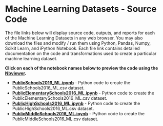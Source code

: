 # Machine Learning Datasets - Source Code
The file links below will display source code, outputs, and reports for each of the Machine Learning Datasets in any web browser.  You may also download the files and modify / run them using Python, Pandas, Numpy, Scikit Learn, and iPython Notebook.  Each file link contains detailed documentation on the code and transformations used to create a particular machine learning dataset.     

**Click on each of the notebook names below to preview the code using the [Nbviewer](nbviewer.jupyter.org).**

* [**PublicSchools2016_ML.ipynb**](http://nbviewer.jupyter.org/github/jakemdrew/EducationDataNC/blob/master/2016/Machine%20Learning%20Datasets/Source%20Code/PublicSchools2016_ML.ipynb) - Python code to create the PublicSchools2016_ML.csv dataset. 
* [**PublicElementarySchools2016_ML.ipynb**](http://nbviewer.jupyter.org/github/jakemdrew/EducationDataNC/blob/master/2016/Machine%20Learning%20Datasets/Source%20Code/PublicElementarySchools2016_ML.ipynb) - Python code to create the PublicElementarySchools2016_ML.csv dataset.  
* [**PublicHighSchools2016_ML.ipynb**](http://nbviewer.jupyter.org/github/jakemdrew/EducationDataNC/blob/master/2016/Machine%20Learning%20Datasets/Source%20Code/PublicHighSchools2016_ML.ipynb) - Python code to create the PublicHighSchools2016_ML.csv dataset. 
* [**PublicMiddleSchools2016_ML.ipynb**](http://nbviewer.jupyter.org/github/jakemdrew/EducationDataNC/blob/master/2016/Machine%20Learning%20Datasets/Source%20Code/PublicMiddleSchools2016_ML.ipynb) - Python code to create the PublicMiddleSchools2016_ML.csv dataset. 
